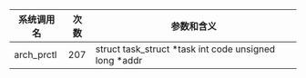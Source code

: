 | 系统调用名 | 次数 | 参数和含义 |
|------------|------|------------|
| arch_prctl | 207 | struct task_struct *task int code unsigned long *addr |
